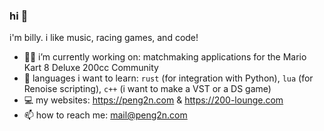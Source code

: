 ### hi 👋

i'm billy. i like music, racing games, and code!

- 👩‍💻 i’m currently working on: matchmaking applications for the Mario Kart 8 Deluxe 200cc Community
- 🌱 languages i want to learn: `rust` (for integration with Python), `lua` (for Renoise scripting), `c++` (i want to make a VST or a DS game)
- 💻 my websites: https://peng2n.com & https://200-lounge.com
- 📫 how to reach me: mail@peng2n.com

<!--
**billypom/billypom** is a ✨ _special_ ✨ repository because its `README.md` (this file) appears on your GitHub profile.

Here are some ideas to get you started:

- 🔭 I’m currently working on ...
- 🌱 I’m currently learning ...
- 👯 I’m looking to collaborate on ...
- 🤔 I’m looking for help with ...
- 💬 Ask me about ...
- 📫 How to reach me: ...
- 😄 Pronouns: he/him
- ⚡ Fun fact: ...
-->
